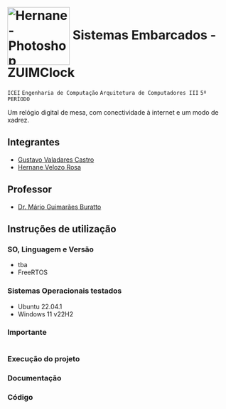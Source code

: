 # <br> <img align="center" alt="Hernane-Photoshop" height="130" width="140" src="https://user-images.githubusercontent.com/88516429/185773964-1c4adbaf-8d43-4c48-a3af-cb7451157dfd.png"> Sistemas Embarcados - ZUIMClock

`ICEI` `Engenharia de Computação` `Arquitetura de Computadores III` `5º PERÍODO`

 Um relógio digital de mesa, com conectividade à internet e um modo de xadrez.


## Integrantes

* [Gustavo Valadares Castro](https://github.com/GustavoVCastro)
* [Hernane Velozo Rosa](https://github.com/hernanevelozo)

## Professor

* [Dr. Mário Guimarães Buratto](https://www.escavador.com/sobre/4944016/mario-guimaraes-buratto)

## Instruções de utilização 

### SO, Linguagem e Versão
- tba
- FreeRTOS

### Sistemas Operacionais testados
- Ubuntu 22.04.1
- Windows 11 v22H2

### Importante

```...
```

### Execução do projeto

### Documentação

### Código
